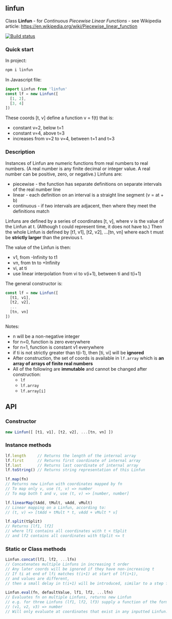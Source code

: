 ## linfun

Class **Linfun** - for *Continuous Piecewise Linear Functions* - see Wikipedia article: https://en.wikipedia.org/wiki/Piecewise_linear_function

[![Build status](https://travis-ci.org/davidryan59/linfun.svg?master)](https://travis-ci.org/davidryan59)

### Quick start

In project:

``` sh
npm i linfun
```

In Javascript file:

``` js
import Linfun from 'linfun'
const lf = new Linfun([
  [1, 2],
  [3, 4]
])
```

These coords [t, v] define a function v = f(t) that is:
- constant v=2, below t=1
- constant v=4, above t=3
- increases from v=2 to v=4, between t=1 and t=3

### Description

Instances of Linfun are numeric functions from real numbers to real numbers. (A real number is any finite decimal or integer value. A real number can be positive, zero, or negative.) Linfuns are:
- piecewise - the function has separate definitions on separate intervals of the real number line
- linear - each definition on an interval is a straight line segment (v = at + b)
- continuous - if two intervals are adjacent, then where they meet the definitions match

Linfuns are defined by a series of coordinates [t, v], where v is the value of the Linfun at t. (Although t could represent time, it does not have to.) Then the whole Linfun is defined by [t1, v1], [t2, v2], ...[tn, vn] where each t must be **strictly larger** than the previous t.

The value of the Linfun is then:
- v1, from -Infinity to t1
- vn, from tn to +Infinity
- vi, at ti
- use linear interpolation from vi to v(i+1), between ti and t(i+1)

The general constructor is:

``` js
const lf = new Linfun([
  [t1, v1],
  [t2, v2],
  ...
  [tn, vn]
])
```

Notes:
- n will be a non-negative integer
- for n=0, function is zero everywhere
- for n=1, function is constant v1 everywhere
- if ti is not strictly greater than t(i-1), then [ti, vi] will be **ignored**
- After construction, the set of coords is available in `lf.array` which is **an array of arrays of finite real numbers**
- All of the following are **immutable** and cannot be changed after construction:
  - `lf`
  - `lf.array`
  - `lf.array[i]`

## API

### Constructor

``` js
new Linfun([ [t1, v1], [t2, v2], ...[tn, vn] ])
```

### Instance methods

``` js
lf.length     // Returns the length of the internal array
lf.first      // Returns first coordinate of internal array
lf.last       // Returns last coordinate of internal array
lf.toString() // Returns string representation of this Linfun

lf.map(fn)
// Returns new Linfun with coordinates mapped by fn
// To map only v, use (t, v) => number
// To map both t and v, use (t, v) => [number, number]

lf.linearMap(tAdd, tMult, vAdd, vMult)
// Linear mapping on a Linfun, according to:
// (t, v) => [tAdd + tMult * t, vAdd + vMult * v]

lf.split(tSplit)
// Returns [lf1, lf2]
// where lf1 contains all coordinates with t < tSplit
// and lf2 contains all coordinates with tSplit <= t
```

### Static or Class methods

``` js
Linfun.concat(lf1, lf2, ...lfn)
// Concatenates multiple Linfuns in increasing t order
// Any later coords will be ignored if they have non-increasing t
// If ti at end of lfi matches t(i+1) at start of lf(i+1),
// and values are different,
// then a small delay in t(i+1) will be introduced, similar to a step function

Linfun.eval(fn, defaultValue, lf1, lf2, ...lfn)
// Evaluates fn on multiple Linfuns, returns new Linfun
// e.g. for three Linfuns (lf1, lf2, lf3) supply a function of the form
// (v1, v2, v3) => number
// Will only evaluate at coordinates that exist in any inputted Linfun.
```
